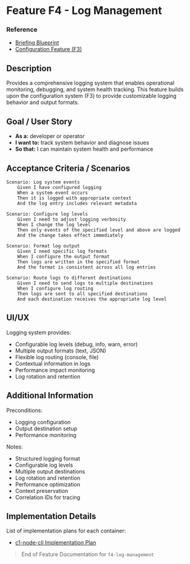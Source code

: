 # Feature F4 - Log Management

### Reference

- [Briefing Blueprint](/docs/briefing.blueprint.md)
- [Configuration Feature (F3)](/docs/f3-configuration.blueprint.md)

## Description

Provides a comprehensive logging system that enables operational monitoring, debugging, and system health tracking. This feature builds upon the configuration system (F3) to provide customizable logging behavior and output formats.

## Goal / User Story

- **As a:** developer or operator
- **I want to:** track system behavior and diagnose issues
- **So that:** I can maintain system health and performance

## Acceptance Criteria / Scenarios

```gherkin
Scenario: Log system events
    Given I have configured logging
    When a system event occurs
    Then it is logged with appropriate context
    And the log entry includes relevant metadata

Scenario: Configure log levels
    Given I need to adjust logging verbosity
    When I change the log level
    Then only events of the specified level and above are logged
    And the change takes effect immediately

Scenario: Format log output
    Given I need specific log formats
    When I configure the output format
    Then logs are written in the specified format
    And the format is consistent across all log entries

Scenario: Route logs to different destinations
    Given I need to send logs to multiple destinations
    When I configure log routing
    Then logs are sent to all specified destinations
    And each destination receives the appropriate log level
```

## UI/UX

Logging system provides:

- Configurable log levels (debug, info, warn, error)
- Multiple output formats (text, JSON)
- Flexible log routing (console, file)
- Contextual information in logs
- Performance impact monitoring
- Log rotation and retention

## Additional Information

Preconditions:
- Logging configuration
- Output destination setup
- Performance monitoring

Notes:
- Structured logging format
- Configurable log levels
- Multiple output destinations
- Log rotation and retention
- Performance optimization
- Context preservation
- Correlation IDs for tracing

## Implementation Details

List of implementation plans for each container:
- [c1-node-cli Implementation Plan](/containers/c1-node-cli/docs/f4/f4-log-management.plan.md)

> End of Feature Documentation for `f4-log-management` 